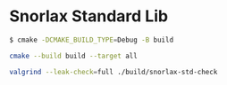 Snorlax Standard Lib
====================

```sh
$ cmake -DCMAKE_BUILD_TYPE=Debug -B build
```


```sh
cmake --build build --target all
```

```sh
valgrind --leak-check=full ./build/snorlax-std-check
```